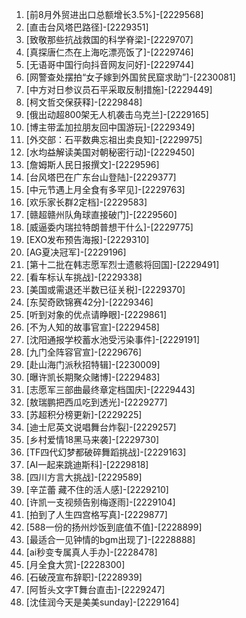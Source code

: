 
1. [前8月外贸进出口总额增长3.5%]-[2229568]
1. [直击台风塔巴路径]-[2229351]
1. [致敬那些抗战救国的科学脊梁]-[2229707]
1. [真探唐仁杰在上海吃漂亮饭了]-[2229746]
1. [无语哥中国行向抖音网友问好]-[2229744]
1. [网警查处摆拍“女子嫁到外国贫民窟求助”]-[2230081]
1. [中方对日参议员石平采取反制措施]-[2229449]
1. [柯文哲交保获释]-[2229848]
1. [俄出动超800架无人机袭击乌克兰]-[2229165]
1. [博主带孟加拉朋友回中国游玩]-[2229349]
1. [外交部：石平数典忘祖出卖良知]-[2229975]
1. [水均益解读美国对朝秘密行动]-[2229450]
1. [詹姆斯人民日报撰文]-[2229596]
1. [台风塔巴在广东台山登陆]-[2229377]
1. [中元节遇上月全食有多罕见]-[2229763]
1. [欢乐家长群2定档]-[2229583]
1. [赣超赣州队角球直接破门]-[2229560]
1. [威逼委内瑞拉特朗普想干什么]-[2229775]
1. [EXO发布预告海报]-[2229310]
1. [AG夏决冠军]-[2229196]
1. [第十二批在韩志愿军烈士遗骸将回国]-[2229491]
1. [看车标认车挑战]-[2229338]
1. [美国或需退还半数已征关税]-[2229370]
1. [东契奇欧锦赛42分]-[2229346]
1. [听到对象的优点请睁眼]-[2229861]
1. [不为人知的故事官宣]-[2229458]
1. [沈阳通报学校蓄水池受污染事件]-[2229191]
1. [九门全阵容官宣]-[2229676]
1. [赴山海门派秋招特辑]-[2230009]
1. [曝许凯长期聚众赌博]-[2229483]
1. [志愿军三部曲最终章定档国庆]-[2229443]
1. [敖瑞鹏把西瓜吃到透光]-[2229277]
1. [苏超积分榜更新]-[2229225]
1. [迪士尼英文说唱舞台炸裂]-[2229257]
1. [乡村爱情18黑马来袭]-[2229730]
1. [TF四代幻梦都破碎舞蹈挑战]-[2229163]
1. [AI一起来跳迪斯科]-[2229818]
1. [四川方言大挑战]-[2229589]
1. [辛芷蕾 藏不住的活人感]-[2229210]
1. [许凯一支视频告别梅逐雨]-[2229104]
1. [拍到了人生四宫格写真]-[2229877]
1. [588一份的扬州炒饭到底值不值]-[2228899]
1. [最适合一见钟情的bgm出现了]-[2228888]
1. [ai秒变专属真人手办]-[2228478]
1. [月全食大赏]-[2228300]
1. [石破茂宣布辞职]-[2228939]
1. [阿哲头文字T舞台直击]-[2229247]
1. [沈佳润今天是美美sunday]-[2229164]